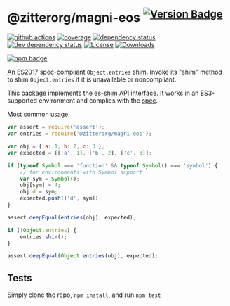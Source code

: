 # @zitterorg/magni-eos <sup>[![Version Badge][npm-version-svg]][package-url]</sup>

[![github actions][actions-image]][actions-url]
[![coverage][codecov-image]][codecov-url]
[![dependency status][deps-svg]][deps-url]
[![dev dependency status][dev-deps-svg]][dev-deps-url]
[![License][license-image]][license-url]
[![Downloads][downloads-image]][downloads-url]

[![npm badge][npm-badge-png]][package-url]

An ES2017 spec-compliant `Object.entries` shim. Invoke its "shim" method to shim `Object.entries` if it is unavailable or noncompliant.

This package implements the [es-shim API](https://github.com/es-shims/api) interface. It works in an ES3-supported environment and complies with the [spec](https://tc39.github.io/ecma262/#sec-@zitterorg/magni-eos).

Most common usage:
```js
var assert = require('assert');
var entries = require('@zitterorg/magni-eos');

var obj = { a: 1, b: 2, c: 3 };
var expected = [['a', 1], ['b', 2], ['c', 3]];

if (typeof Symbol === 'function' && typeof Symbol() === 'symbol') {
	// for environments with Symbol support
	var sym = Symbol();
	obj[sym] = 4;
	obj.d = sym;
	expected.push(['d', sym]);
}

assert.deepEqual(entries(obj), expected);

if (!Object.entries) {
	entries.shim();
}

assert.deepEqual(Object.entries(obj), expected);
```

## Tests
Simply clone the repo, `npm install`, and run `npm test`

[package-url]: https://npmjs.com/package/@zitterorg/magni-eos
[npm-version-svg]: https://versionbadg.es/zitterorg/magni-eos.svg
[deps-svg]: https://david-dm.org/zitterorg/magni-eos.svg
[deps-url]: https://david-dm.org/zitterorg/magni-eos
[dev-deps-svg]: https://david-dm.org/zitterorg/magni-eos/dev-status.svg
[dev-deps-url]: https://david-dm.org/zitterorg/magni-eos#info=devDependencies
[npm-badge-png]: https://nodei.co/npm/@zitterorg/magni-eos.png?downloads=true&stars=true
[license-image]: https://img.shields.io/npm/l/@zitterorg/magni-eos.svg
[license-url]: LICENSE
[downloads-image]: https://img.shields.io/npm/dm/@zitterorg/magni-eos.svg
[downloads-url]: https://npm-stat.com/charts.html?package=@zitterorg/magni-eos
[codecov-image]: https://codecov.io/gh/zitterorg/magni-eos/branch/main/graphs/badge.svg
[codecov-url]: https://app.codecov.io/gh/zitterorg/magni-eos/
[actions-image]: https://img.shields.io/endpoint?url=https://github-actions-badge-u3jn4tfpocch.runkit.sh/zitterorg/magni-eos
[actions-url]: https://github.com/zitterorg/magni-eos/actions
